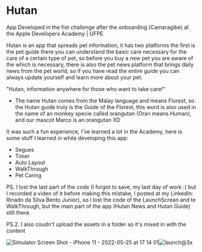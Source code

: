 # Hutan
App Developed in the fist challenge after the onboarding (Camaragibe) at the Apple Developers Academy | UFPE

Hutan is an app that spreads pet information, it has two platforms the first is the pet guide there you can understand the basic care necessary for the care of a certain type of pet, so before you buy a new pet you are aware of the which is necessary, there is also the pet news platform that brings daily news from the pet world, so if you have read the entire guide you can always update yourself and learn more about your pet.

  "Hutan, information anywhere for those who want to take care!"
- The name Hutan comes from the Malay language and means Florest, so the Hutan guide truly is the Guide of the Florest, this word is also used in the name of an monkey specie called orangutan (Oran means Human), and our mascot Marco is an orangutan XD

It was such a fun experience, I've learned a lot in the Academy, here is some stuff I learned in while developing this app:
- Segues
- Timer
- Auto Layout
- WalkThrough
- Pet Caring

PS. I lost the last part of the code (I forgot to save, my last day of work :( but I recorded a video of it before making this mistake, I posted at my LinkedIn: Rinado da Silva Bento Junior), so I lost the code of the LaunchScrean and te WalkThrough, but the main part of the app (Hutan News and Hutan Guide) still there.

PS.2. I also coudn't upload the assets in a folder so it's mixed in with the content


![Simulator Screen Shot - iPhone 11 - 2022-05-25 at 17 14 01](https://user-images.githubusercontent.com/107890806/174900948-4c62f2d4-3bfb-4e6e-b71b-8ea865fc720d.png)![launch@3x](https://user-images.githubusercontent.com/107890806/174901081-1845a3dc-1b2a-4fed-9e83-80f309878195.png)

